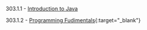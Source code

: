 
303.1.1 - <a href="https://docs.google.com/presentation/d/1-yqtICzQFgAUF7C15LRqZXPXQRXwtCYKsqJKpoNURX8/edit#slide=id.p1" target="_blank">Introduction to Java</a>


303.1.2 - [Programming Fudimentals](https://docs.google.com/presentation/d/1d62NuN1u8oJoIum8CewmlKy7061wJDBSlA8qdHlmSng){:target="_blank"}


